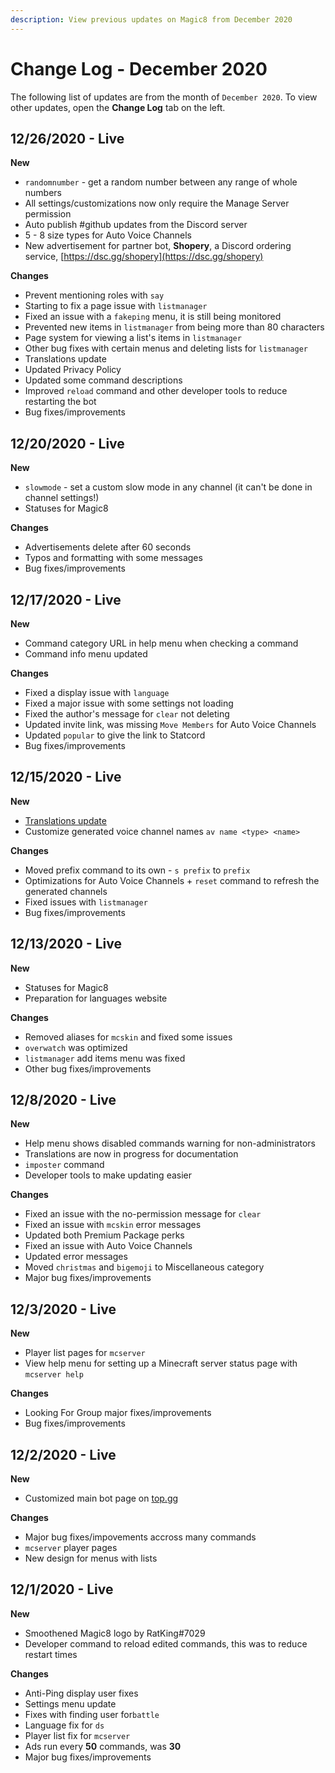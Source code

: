 ```yaml
---
description: View previous updates on Magic8 from December 2020
---
```


# Change Log - December 2020

The following list of updates are from the month of `December 2020`. To view other updates, open the **Change Log** tab on the left.

## 12/26/2020 - Live

**New**

* `randomnumber` - get a random number between any range of whole numbers
* All settings/customizations now only require the Manage Server permission
* Auto publish \#github updates from the Discord server
* 5 - 8 size types for Auto Voice Channels
* New advertisement for partner bot, **Shopery**, a Discord ordering service, [https://dsc.gg/shopery](https://dsc.gg/shopery)

**Changes**

* Prevent mentioning roles with `say`
* Starting to fix a page issue with `listmanager`
* Fixed an issue with a `fakeping` menu, it is still being monitored
* Prevented new items in `listmanager` from being more than 80 characters
* Page system for viewing a list's items in `listmanager`
* Other bug fixes with certain menus and deleting lists for `listmanager`
* Translations update
* Updated Privacy Policy
* Updated some command descriptions
* Improved `reload` command and other developer tools to reduce restarting the bot
* Bug fixes/improvements

## 12/20/2020 - Live

**New**

* `slowmode` - set a custom slow mode in any channel \(it can't be done in channel settings!\)
* Statuses for Magic8

**Changes**

* Advertisements delete after 60 seconds
* Typos and formatting with some messages
* Bug fixes/improvements

## 12/17/2020 - Live

**New**

* Command category URL in help menu when checking a command
* Command info menu updated

**Changes**

* Fixed a display issue with `language`
* Fixed a major issue with some settings not loading
* Fixed the author's message for `clear` not deleting
* Updated invite link, was missing `Move Members` for Auto Voice Channels
* Updated `popular` to give the link to Statcord
* Bug fixes/improvements

## 12/15/2020 - Live

**New**

* [Translations update](https://github.com/OfficialMagic8/languages/commits)
* Customize generated voice channel names `av name <type> <name>`

**Changes**

* Moved prefix command to its own - `s prefix` to `prefix`
* Optimizations for Auto Voice Channels + `reset` command to refresh the generated channels
* Fixed issues with `listmanager`
* Bug fixes/improvements

## 12/13/2020 - Live

**New**

* Statuses for Magic8
* Preparation for languages website

**Changes**

* Removed aliases for `mcskin` and fixed some issues
* `overwatch` was optimized
* `listmanager` add items menu was fixed
* Other bug fixes/improvements

## 12/8/2020 - Live

**New**

* Help menu shows disabled commands warning for non-administrators
* Translations are now in progress for documentation
* `imposter` command
* Developer tools to make updating easier

**Changes**

* Fixed an issue with the no-permission message for `clear`
* Fixed an issue with `mcskin` error messages
* Updated both Premium Package perks
* Fixed an issue with Auto Voice Channels
* Updated error messages
* Moved `christmas` and `bigemoji` to Miscellaneous category
* Major bug fixes/improvements

## 12/3/2020 - Live

**New**

* Player list pages for `mcserver`
* View help menu for setting up a Minecraft server status page with `mcserver help`

**Changes**

* Looking For Group major fixes/improvements
* Bug fixes/improvements

## 12/2/2020 - Live

**New**

* Customized main bot page on [top.gg](https://top.gg/bot/484148705507934208)

**Changes**

* Major bug fixes/impovements accross many commands
* `mcserver` player pages
* New design for menus with lists

## 12/1/2020 - Live

**New**

* Smoothened Magic8 logo by RatKing\#7029
* Developer command to reload edited commands, this was to reduce restart times

**Changes**

* Anti-Ping display user fixes
* Settings menu update
* Fixes with finding user for`battle`
* Language fix for `ds`
* Player list fix for `mcserver`
* Ads run every **50** commands, was **30**
* Major bug fixes/improvements

